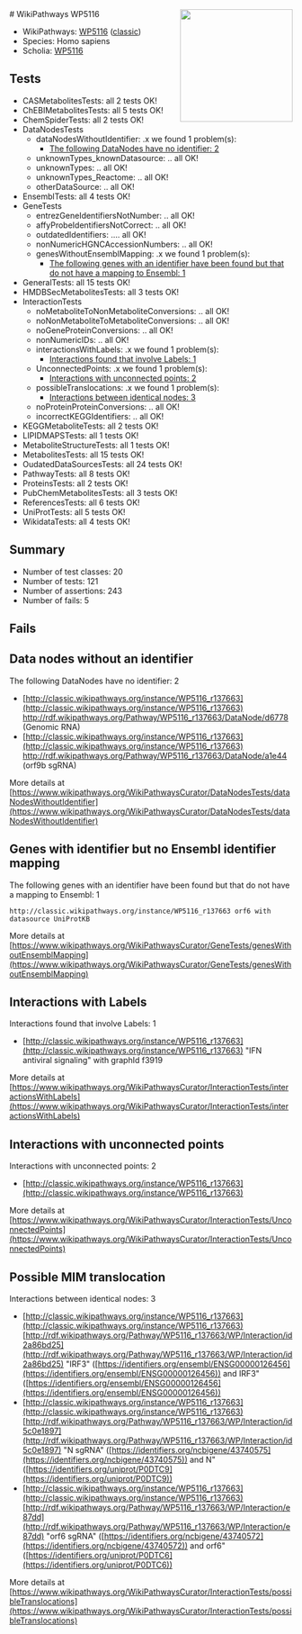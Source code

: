 <img style="float: right; width: 200px" src="https://upload.wikimedia.org/wikipedia/commons/thumb/8/83/Wplogo_with_text_500.png/640px-Wplogo_with_text_500.png" />
# WikiPathways WP5116

* WikiPathways: [WP5116](https://wikipathways.org/pathways/WP5116) ([classic](https://classic.wikipathways.org/instance/WP5116))
* Species: Homo sapiens
* Scholia: [WP5116](https://scholia.toolforge.org/wikipathways/WP5116)
## Tests
* CASMetabolitesTests: all 2 tests OK!
* ChEBIMetabolitesTests: all 5 tests OK!
* ChemSpiderTests: all 2 tests OK!
* DataNodesTests
    * dataNodesWithoutIdentifier: .x we found 1 problem(s):
        * [The following DataNodes have no identifier: 2](#d2d32fa1)
    * unknownTypes_knownDatasource: .. all OK!
    * unknownTypes: .. all OK!
    * unknownTypes_Reactome: .. all OK!
    * otherDataSource: .. all OK!
* EnsemblTests: all 4 tests OK!
* GeneTests
    * entrezGeneIdentifiersNotNumber: .. all OK!
    * affyProbeIdentifiersNotCorrect: .. all OK!
    * outdatedIdentifiers: .... all OK!
    * nonNumericHGNCAccessionNumbers: .. all OK!
    * genesWithoutEnsemblMapping: .x we found 1 problem(s):
        * [The following genes with an identifier have been found but that do not have a mapping to Ensembl: 1](#40286d83)
* GeneralTests: all 15 tests OK!
* HMDBSecMetabolitesTests: all 3 tests OK!
* InteractionTests
    * noMetaboliteToNonMetaboliteConversions: .. all OK!
    * noNonMetaboliteToMetaboliteConversions: .. all OK!
    * noGeneProteinConversions: .. all OK!
    * nonNumericIDs: .. all OK!
    * interactionsWithLabels: .x we found 1 problem(s):
        * [Interactions found that involve Labels: 1](#630d2678)
    * UnconnectedPoints: .x we found 1 problem(s):
        * [Interactions with unconnected points: 2](#35a61ada)
    * possibleTranslocations: .x we found 1 problem(s):
        * [Interactions between identical nodes: 3](#1c118208)
    * noProteinProteinConversions: .. all OK!
    * incorrectKEGGIdentifiers: .. all OK!
* KEGGMetaboliteTests: all 2 tests OK!
* LIPIDMAPSTests: all 1 tests OK!
* MetaboliteStructureTests: all 1 tests OK!
* MetabolitesTests: all 15 tests OK!
* OudatedDataSourcesTests: all 24 tests OK!
* PathwayTests: all 8 tests OK!
* ProteinsTests: all 2 tests OK!
* PubChemMetabolitesTests: all 3 tests OK!
* ReferencesTests: all 6 tests OK!
* UniProtTests: all 5 tests OK!
* WikidataTests: all 4 tests OK!


## Summary

* Number of test classes: 20
* Number of tests: 121
* Number of assertions: 243
* Number of fails: 5

## Fails

<a name="d2d32fa1" />

## Data nodes without an identifier

The following DataNodes have no identifier: 2

* [http://classic.wikipathways.org/instance/WP5116_r137663](http://classic.wikipathways.org/instance/WP5116_r137663) http://rdf.wikipathways.org/Pathway/WP5116_r137663/DataNode/d6778 (Genomic RNA)
* [http://classic.wikipathways.org/instance/WP5116_r137663](http://classic.wikipathways.org/instance/WP5116_r137663) http://rdf.wikipathways.org/Pathway/WP5116_r137663/DataNode/a1e44 (orf9b sgRNA)


More details at [https://www.wikipathways.org/WikiPathwaysCurator/DataNodesTests/dataNodesWithoutIdentifier](https://www.wikipathways.org/WikiPathwaysCurator/DataNodesTests/dataNodesWithoutIdentifier)

<a name="40286d83" />

## Genes with identifier but no Ensembl identifier mapping

The following genes with an identifier have been found but that do not have a mapping to Ensembl: 1
```
http://classic.wikipathways.org/instance/WP5116_r137663 orf6 with datasource UniProtKB
```

More details at [https://www.wikipathways.org/WikiPathwaysCurator/GeneTests/genesWithoutEnsemblMapping](https://www.wikipathways.org/WikiPathwaysCurator/GeneTests/genesWithoutEnsemblMapping)

<a name="630d2678" />

## Interactions with Labels

Interactions found that involve Labels: 1

* [http://classic.wikipathways.org/instance/WP5116_r137663](http://classic.wikipathways.org/instance/WP5116_r137663) "IFN antiviral
signaling" with graphId f3919


More details at [https://www.wikipathways.org/WikiPathwaysCurator/InteractionTests/interactionsWithLabels](https://www.wikipathways.org/WikiPathwaysCurator/InteractionTests/interactionsWithLabels)

<a name="35a61ada" />

## Interactions with unconnected points

Interactions with unconnected points: 2

* [http://classic.wikipathways.org/instance/WP5116_r137663](http://classic.wikipathways.org/instance/WP5116_r137663)


More details at [https://www.wikipathways.org/WikiPathwaysCurator/InteractionTests/UnconnectedPoints](https://www.wikipathways.org/WikiPathwaysCurator/InteractionTests/UnconnectedPoints)

<a name="1c118208" />

## Possible MIM translocation

Interactions between identical nodes: 3

* [http://classic.wikipathways.org/instance/WP5116_r137663](http://classic.wikipathways.org/instance/WP5116_r137663) [http://rdf.wikipathways.org/Pathway/WP5116_r137663/WP/Interaction/id2a86bd25](http://rdf.wikipathways.org/Pathway/WP5116_r137663/WP/Interaction/id2a86bd25) "IRF3" ([https://identifiers.org/ensembl/ENSG00000126456](https://identifiers.org/ensembl/ENSG00000126456)) and 
IRF3" ([https://identifiers.org/ensembl/ENSG00000126456](https://identifiers.org/ensembl/ENSG00000126456))
* [http://classic.wikipathways.org/instance/WP5116_r137663](http://classic.wikipathways.org/instance/WP5116_r137663) [http://rdf.wikipathways.org/Pathway/WP5116_r137663/WP/Interaction/id5c0e1897](http://rdf.wikipathways.org/Pathway/WP5116_r137663/WP/Interaction/id5c0e1897) "N sgRNA" ([https://identifiers.org/ncbigene/43740575](https://identifiers.org/ncbigene/43740575)) and 
N" ([https://identifiers.org/uniprot/P0DTC9](https://identifiers.org/uniprot/P0DTC9))
* [http://classic.wikipathways.org/instance/WP5116_r137663](http://classic.wikipathways.org/instance/WP5116_r137663) [http://rdf.wikipathways.org/Pathway/WP5116_r137663/WP/Interaction/e87dd](http://rdf.wikipathways.org/Pathway/WP5116_r137663/WP/Interaction/e87dd) "orf6 sgRNA" ([https://identifiers.org/ncbigene/43740572](https://identifiers.org/ncbigene/43740572)) and 
orf6" ([https://identifiers.org/uniprot/P0DTC6](https://identifiers.org/uniprot/P0DTC6))


More details at [https://www.wikipathways.org/WikiPathwaysCurator/InteractionTests/possibleTranslocations](https://www.wikipathways.org/WikiPathwaysCurator/InteractionTests/possibleTranslocations)

